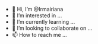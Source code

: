- 👋 Hi, I’m @Irmairiana
- 👀 I’m interested in ...
- 🌱 I’m currently learning ...
- 💞️ I’m looking to collaborate on ...
- 📫 How to reach me ...

<!---
Irmairiana/Irmairiana is a ✨ special ✨ repository because its `README.md` (this file) appears on your GitHub profile.
You can click the Preview link to take a look at your changes.
--->
